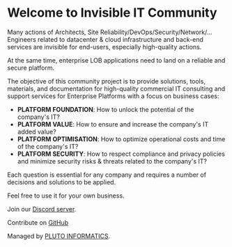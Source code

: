 # Welcome to Invisible IT Community

Many actions of Architects, Site Reliability/DevOps/Security/Network/... Engineers related to datacenter & cloud infrastructure and back-end services are invisible for end-users, especially high-quality actions.

At the same time, enterprise LOB applications need to land on a reliable and secure platform.

The objective of this community project is to provide solutions, tools, materials, and documentation for high-quality commercial IT consulting and support services for Enterprise Platforms with a focus on business cases:

- **PLATFORM FOUNDATION**:    How to unlock the potential of the company's IT?
- **PLATFORM VALUE**:         How to ensure and increase the company's IT added value?
- **PLATFORM OPTIMISATION**:  How to optimize operational costs and time of the company's IT?
- **PLATFORM SECURITY**:      How to respect compliance and privacy policies and minimize security risks & threats related to the company's IT?

Each question is essential for any company and requires a number of decisions and solutions to be applied.

Feel free to use it for your own business.

Join our [Discord server](https://discord.gg/xRQdnqQHzv).

Contribute on [GitHub](https://github.com/pluto-informatics/invisibleit.io)

Managed by [PLUTO INFORMATICS](https://plutoinformatics.com).
